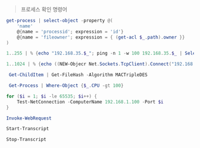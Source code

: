 > 프로세스 확인 명령어   
``` powershell
get-process | select-object -property @(
    'name'
    @{name = 'processid'; expression = 'id'}
    @{name = 'fileowner'; expression = { (get-acl $_.path).owner }}
)
```


``` powershell
1..255 | % {echo "192.168.35.$_"; ping -n 1 -w 100 192.168.35.$_ | Select-String ttl}
```

``` powershell
1..1024 | % {echo ((NEW-Objecr Net.Sockets.TcpClient).Connect("192.168.35.128", $_)) "Open - $_"} 2>$null
```

``` powershell
 Get-ChildItem | Get-FileHash -Algorithm MACTripleDES
```

``` powershell
 Get-Process | Where-Object {$_.CPU -gt 100}
```

``` powershell
for ($i = 1; $i -le 65535; $i++) {
    Test-NetConnection -ComputerName 192.168.1.100 -Port $i
}
```

``` powershell
Invoke-WebRequest
```

``` bash
Start-Transcript 
```

``` bash
Stop-Transcript
```